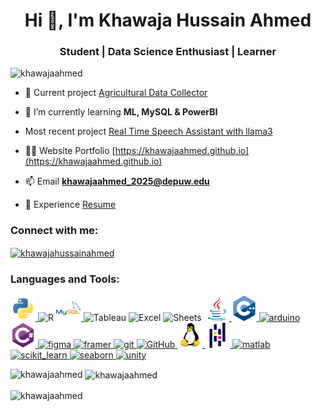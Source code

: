 <h1 align="center">Hi 👋, I'm Khawaja Hussain Ahmed</h1>
<h3 align="center"> Student | Data Science Enthusiast | Learner</h3>

<p align="left"> <img src="https://komarev.com/ghpvc/?username=khawajaahmed&label=Profile%20views&color=0e75b6&style=flat" alt="khawajaahmed" /> </p>


- 🔭 Current project [Agricultural Data Collector](https://github.com/KhawajaAhmed/fertilizer_data_collector)

- 🌱 I’m currently learning **ML, MySQL & PowerBI**

- Most recent project [Real Time Speech Assistant with llama3](https://github.com/KhawajaAhmed/ai_assistant)

- 👨‍💻 Website Portfolio [https://khawajaahmed.github.io](https://khawajaahmed.github.io)

- 📫 Email **khawajaahmed_2025@depuw.edu**

- 📄 Experience [Resume](https://khawajaahmed.github.io/assets/Resume_Feedback.pdf)

<h3 align="left">Connect with me:</h3>
<p align="left">
<a href="https://linkedin.com/in/khawajahussainahmed" target="blank"><img align="center" src="https://raw.githubusercontent.com/rahuldkjain/github-profile-readme-generator/master/src/images/icons/Social/linked-in-alt.svg" alt="khawajahussainahmed" height="30" width="40" /></a>
</p>

<h3 align="left">Languages and Tools:</h3>
<p align="left"> <a href="https://www.python.org" target="_blank" rel="noreferrer"> <img src="https://raw.githubusercontent.com/devicons/devicon/master/icons/python/python-original.svg" alt="python" width="40" height="40"/> </a>  <a><img src="https://upload.wikimedia.org/wikipedia/commons/1/1b/R_logo.svg" alt="R" width="40" height="40"/> </a> <a href="https://www.mysql.com/" target="_blank" rel="noreferrer"> <img src="https://raw.githubusercontent.com/devicons/devicon/master/icons/mysql/mysql-original-wordmark.svg" alt="mysql" width="40" height="40"/> </a> <a> <img src="https://cdn.worldvectorlogo.com/logos/tableau-logo.svg" alt="Tableau" width="65" height="40"/> </a> <a> <img src="https://upload.wikimedia.org/wikipedia/commons/3/34/Microsoft_Office_Excel_%282019%E2%80%93present%29.svg" alt="Excel" width="40" height="40"/> </a> <a> <img src="https://upload.wikimedia.org/wikipedia/commons/3/30/Google_Sheets_logo_%282014-2020%29.svg" alt="Sheets" width="40" height="40"/> </a> <a href="https://www.java.com" target="_blank" rel="noreferrer"> <img src="https://raw.githubusercontent.com/devicons/devicon/master/icons/java/java-original.svg" alt="java" width="40" height="40"/> </a>  <a href="https://www.w3schools.com/cpp/" target="_blank" rel="noreferrer"> <img src="https://raw.githubusercontent.com/devicons/devicon/master/icons/cplusplus/cplusplus-original.svg" alt="cplusplus" width="40" height="40"/> </a>  <a href="https://www.arduino.cc/" target="_blank" rel="noreferrer"> <img src="https://cdn.worldvectorlogo.com/logos/arduino-1.svg" alt="arduino" width="40" height="40"/> </a>  <a href="https://www.w3schools.com/cs/" target="_blank" rel="noreferrer"> <img src="https://raw.githubusercontent.com/devicons/devicon/master/icons/csharp/csharp-original.svg" alt="csharp" width="40" height="40"/> </a> <a href="https://www.figma.com/" target="_blank" rel="noreferrer"> <img src="https://www.vectorlogo.zone/logos/figma/figma-icon.svg" alt="figma" width="40" height="40"/> </a> <a href="https://www.framer.com/" target="_blank" rel="noreferrer"> <img src="https://www.vectorlogo.zone/logos/framer/framer-icon.svg" alt="framer" width="40" height="40"/> </a> <a href="https://git-scm.com/" target="_blank" rel="noreferrer"> <img src="https://www.vectorlogo.zone/logos/git-scm/git-scm-icon.svg" alt="git" width="40" height="40"/> </a> <a href="https://git-scm.com/" target="_blank" rel="noreferrer"> <img src="https://cdns.iconmonstr.com/wp-content/releases/preview/2012/240/iconmonstr-github-1.png" alt="GitHub" width="40" height="40"/> </a> <a href="https://www.linux.org/" target="_blank" rel="noreferrer"> <img src="https://raw.githubusercontent.com/devicons/devicon/master/icons/linux/linux-original.svg" alt="linux" width="40" height="40"/> </a> <a href="https://pandas.pydata.org/" target="_blank" rel="noreferrer"> <img src="https://raw.githubusercontent.com/devicons/devicon/2ae2a900d2f041da66e950e4d48052658d850630/icons/pandas/pandas-original.svg" alt="pandas" width="40" height="40"/> <a href="https://www.mathworks.com/" target="_blank" rel="noreferrer"> <img src="https://upload.wikimedia.org/wikipedia/commons/2/21/Matlab_Logo.png" alt="matlab" width="40" height="40"/>   </a>  <a href="https://scikit-learn.org/" target="_blank" rel="noreferrer"> <img src="https://upload.wikimedia.org/wikipedia/commons/0/05/Scikit_learn_logo_small.svg" alt="scikit_learn" width="40" height="40"/> </a> <a href="https://seaborn.pydata.org/" target="_blank" rel="noreferrer"> <img src="https://seaborn.pydata.org/_images/logo-mark-lightbg.svg" alt="seaborn" width="40" height="40"/> </a>  <a href="https://unity.com/" target="_blank" rel="noreferrer"> <img src="https://www.vectorlogo.zone/logos/unity3d/unity3d-icon.svg" alt="unity" width="40" height="40"/> </a>  </p>

<p><img align="left" src="https://github-readme-stats.vercel.app/api/top-langs?username=khawajaahmed&show_icons=true&locale=en&layout=compact" alt="khawajaahmed" /></p>

<p>&nbsp;<img align="center" src="https://github-readme-stats.vercel.app/api?username=khawajaahmed&show_icons=true&locale=en" alt="khawajaahmed" /></p>

<p><img align="center" src="https://github-readme-streak-stats.herokuapp.com/?user=khawajaahmed&" alt="khawajaahmed" /></p>

